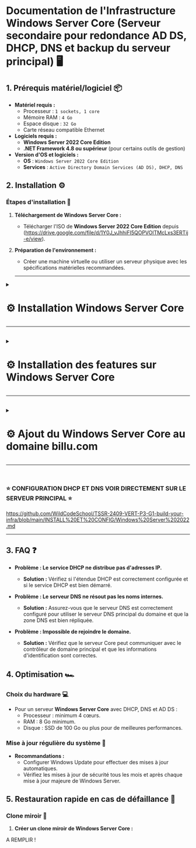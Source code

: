 # Documentation de l'Infrastructure Windows Server Core (Serveur secondaire pour redondance AD DS, DHCP, DNS et backup du serveur principal) 🖥️

## 1. Prérequis matériel/logiciel 📦
- **Matériel requis :**
  - Processeur : ``1 sockets, 1 core``
  - Mémoire RAM : ``4 Go``
  - Espace disque : ``32 Go``
  - Carte réseau compatible Ethernet
- **Logiciels requis :**
  - **Windows Server 2022 Core Edition**
  - **.NET Framework 4.8 ou supérieur** (pour certains outils de gestion)
- **Version d'OS et logiciels :**
  - **OS** : ``Windows Server 2022 Core Edition``
  - **Services** : ``Active Directory Domain Services (AD DS), DHCP, DNS``

## 2. Installation ⚙️

### Étapes d'installation 🚀
1. **Téléchargement de Windows Server Core :**  
   - Télécharger l'ISO de **Windows Server 2022 Core Edition** depuis (https://drive.google.com/file/d/1Y0J_vJhhiFI5QOPVOlTMcLxs3ERTij-e/view).
2. **Préparation de l'environnement :**  
   - Créer une machine virtuelle ou utiliser un serveur physique avec les spécifications matérielles recommandées.
  
    ---
   
<details>
<summary><h1>⚙️ Installation Windows Server Core</h1></summary>

- 📸 **Étape 1 :** Choisir la langue du système, le format horaire et la langue du clavier (French = AZERTY) puis cliquer sur ``Next``

![WIN1](https://github.com/user-attachments/assets/7160fc6b-a5c0-49e8-b4e1-3dfd097ce5e9)<br>

- 📸 **Étape 2 :** Lancez l'installation

![WIN2](https://github.com/user-attachments/assets/73cd5edd-8de7-40cf-956c-7ebc0bb8774a)<br>

- 📸 **Étape 3 :** Choisir la version ``Standard Evaluation`` puis cliquer sur ``Next``

 ![WINCORE1](https://github.com/user-attachments/assets/2d840349-dd6f-46ad-91aa-90df768d6d0e)<br>

- 📸 **Étape 4 :** Accepter puis cliquer sur ``Next``
 
![WINCORE2](https://github.com/user-attachments/assets/416b6e1f-ccd7-461a-a8a8-c56b09f0790b)<br>

- 📸 **Étape 5 :** Apuuyer sur la touche ``Entrée``

![WINCORE3](https://github.com/user-attachments/assets/4f8e1a87-6e43-4c43-9a93-cf6716f15a60)<br>

- 📸 **Étape 6 :** Veuillez choisir un mot de passe pour le compte Administrateur puis appuyer sur la touche ``Entrée``

![WINCORE4](https://github.com/user-attachments/assets/67f9c9fa-65d1-46a8-9eb5-50b2148da1a8)<br>

- 📸 **Étape 7 :** Apuuyer sur la touche ``Entrée``

![WINCORE5](https://github.com/user-attachments/assets/5aeec4ab-82a5-482a-a719-0061973e8ada)<br>

- 📸 **Étape 8 :** Vous êtes maintenant connecté 👍

![WINCORE6](https://github.com/user-attachments/assets/6d403ce8-abe0-4e6a-b723-a4501ed65ecf)<br>

</details>

---
<br>
<details>
<summary><h1>⚙️ Installation des features sur Windows Server Core</h1></summary>

- 📸 **Étape 1 :** Installation de la feature ``RSAT-AD-Tools``
  
![WINCOREF1](https://github.com/user-attachments/assets/d17c0a12-1ecd-485a-adef-92be7dd84294)<br>

- 📸 **Étape 2 :** Installation de la feature ``AD-Domain-Services``

![WINCOREF2](https://github.com/user-attachments/assets/6037209f-df25-4a5e-8271-4b253cf32668)<br>

- 📸 **Étape 3 :** Installation de la feature ``DHCP``

![WINCOREF3](https://github.com/user-attachments/assets/62aa6bdf-815f-45e6-a9c2-37170f2a896e)<br>

- 📸 **Étape 4 :** Installation de la feature ``DNS``
  
![WINCOREF4](https://github.com/user-attachments/assets/047bb5f2-ad42-4753-861b-f44d9a3dbd2b)<br>


</details>

---
<br>
<details>
<summary><h1>⚙️ Ajout du Windows Server Core au domaine billu.com</h1></summary>
  
- 📸 **Étape 1 :** Ajout du serveur core au domaine ``billu.com``

![WINCOREF5](https://github.com/user-attachments/assets/74c5116b-2f68-4938-b2b3-585e30e0d495)<br>


- 📸 **Étape 2 :** Connexion au domaine via le compte ``Administrateur du domaine billu.com``

![WINCOREF6](https://github.com/user-attachments/assets/277faa22-b51a-412b-9f13-a6908ec2f28e)<br>

- 📸 **Étape 3 :** Redémarrage pour validation de l'ajout du serveur core au domaine ``billu.com``

![WINCOREF7](https://github.com/user-attachments/assets/830de9f6-244e-4b42-98ef-8a7dd6edb02c)<br>

- 📸 **Étape 4 :** Après redémarrage choisir ``l'option 12`` pour changer de compte

![WINCOREF8](https://github.com/user-attachments/assets/f0551182-5d9d-4fde-ac39-ef43ce383c09)<br>

- 📸 **Étape 5 :** Choisir ``Other user`` puis faites entrer

![WINCOREF9](https://github.com/user-attachments/assets/fd87bbc6-8d7a-48bb-b499-a97716217967)<br>

- 📸 **Étape 6 :** Renseignez le nom du compte Administrateur avec le nom de domaine ``billu.com`` ainsi que le mot de passe puis faites entrer

![WINCOREF10](https://github.com/user-attachments/assets/7f393ae9-9c62-4198-ac32-ce397420cf6d)<br>

- 📸 **Étape 7 :** Tout est bon, vous voila connecter sur le domaine ``billu.com``

![WINCOREF11](https://github.com/user-attachments/assets/cd4d7048-be8a-4b73-a23a-aa3aed3041c9)



</details>

---
<br>

### ⭐ CONFIGURATION DHCP ET DNS VOIR DIRECTEMENT SUR LE SERVEUR PRINCIPAL ⭐

https://github.com/WildCodeSchool/TSSR-2409-VERT-P3-G1-build-your-infra/blob/main/INSTALL%20ET%20CONFIG/Windows%20Server%202022.md

---

## 3. FAQ ❓
- **Problème : Le service DHCP ne distribue pas d'adresses IP.**
  - **Solution :** Vérifiez si l'étendue DHCP est correctement configurée et si le service DHCP est bien démarré.
  
- **Problème : Le serveur DNS ne résout pas les noms internes.**
  - **Solution :** Assurez-vous que le serveur DNS est correctement configuré pour utiliser le serveur DNS principal du domaine et que la zone DNS est bien répliquée.

- **Problème : Impossible de rejoindre le domaine.**
  - **Solution :** Vérifiez que le serveur Core peut communiquer avec le contrôleur de domaine principal et que les informations d'identification sont correctes.

## 4. Optimisation 🏎️

### Choix du hardware 💻
- Pour un serveur **Windows Server Core** avec DHCP, DNS et AD DS :
  - Processeur : minimum 4 cœurs.
  - RAM : 8 Go minimum.
  - Disque : SSD de 100 Go ou plus pour de meilleures performances.

### Mise à jour régulière du système 🔄
- **Recommandations :**  
  - Configurer Windows Update pour effectuer des mises à jour automatiques.
  - Vérifiez les mises à jour de sécurité tous les mois et après chaque mise à jour majeure de Windows Server.

## 5. Restauration rapide en cas de défaillance 🔄

### Clone miroir 💾
1. **Créer un clone miroir de Windows Server Core :**

A REMPLIR !
